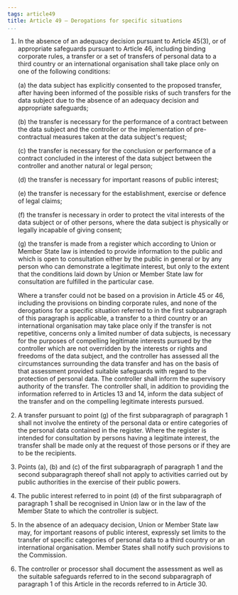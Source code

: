 ```yaml
---
tags: article49
title: Article 49 – Derogations for specific situations
...
```


1.  In the absence of an adequacy decision pursuant to Article 45(3), or of appropriate safeguards pursuant to Article 46, including binding corporate rules, a transfer or a set of transfers of personal data to a third country or an international organisation shall take place only on one of the following conditions:

    (a) the data subject has explicitly consented to the proposed transfer, after having been informed of the possible risks of such transfers for the data subject due to the absence of an adequacy decision and appropriate safeguards;

    (b) the transfer is necessary for the performance of a contract between the data subject and the controller or the implementation of pre-contractual measures taken at the data subject's request;

    (c) the transfer is necessary for the conclusion or performance of a contract concluded in the interest of the data subject between the controller and another natural or legal person;

    (d) the transfer is necessary for important reasons of public interest;

    (e) the transfer is necessary for the establishment, exercise or defence of legal claims;

    (f) the transfer is necessary in order to protect the vital interests of the data subject or of other persons, where the data subject is physically or legally incapable of giving consent;

    (g) the transfer is made from a register which according to Union or Member State law is intended to provide information to the public and which is open to consultation either by the public in general or by any person who can demonstrate a legitimate interest, but only to the extent that the conditions laid down by Union or Member State law for consultation are fulfilled in the particular case.

    Where a transfer could not be based on a provision in Article 45 or 46, including the provisions on binding corporate rules, and none of the derogations for a specific situation referred to in the first subparagraph of this paragraph is applicable, a transfer to a third country or an international organisation may take place only if the transfer is not repetitive, concerns only a limited number of data subjects, is necessary for the purposes of compelling legitimate interests pursued by the controller which are not overridden by the interests or rights and freedoms of the data subject, and the controller has assessed all the circumstances surrounding the data transfer and has on the basis of that assessment provided suitable safeguards with regard to the protection of personal data. The controller shall inform the supervisory authority of the transfer. The controller shall, in addition to providing the information referred to in Articles 13 and 14, inform the data subject of the transfer and on the compelling legitimate interests pursued.

2.  A transfer pursuant to point (g) of the first subparagraph of paragraph 1 shall not involve the entirety of the personal data or entire categories of the personal data contained in the register. Where the register is intended for consultation by persons having a legitimate interest, the transfer shall be made only at the request of those persons or if they are to be the recipients.

3.  Points (a), (b) and (c) of the first subparagraph of paragraph 1 and the second subparagraph thereof shall not apply to activities carried out by public authorities in the exercise of their public powers.

4.  The public interest referred to in point (d) of the first subparagraph of paragraph 1 shall be recognised in Union law or in the law of the Member State to which the controller is subject.

5.  In the absence of an adequacy decision, Union or Member State law may, for important reasons of public interest, expressly set limits to the transfer of specific categories of personal data to a third country or an international organisation. Member States shall notify such provisions to the Commission.

6.  The controller or processor shall document the assessment as well as the suitable safeguards referred to in the second subparagraph of paragraph 1 of this Article in the records referred to in Article 30.

